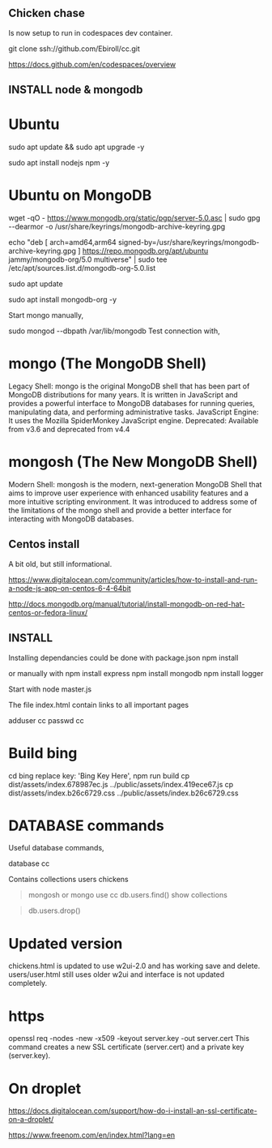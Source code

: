 ## Chicken chase

Is now setup to run in codespaces dev container.

   git clone ssh://github.com/Ebiroll/cc.git

https://docs.github.com/en/codespaces/overview




## INSTALL node & mongodb 

# Ubuntu

sudo apt update && sudo apt upgrade -y

sudo apt install nodejs npm -y

# Ubuntu on MongoDB

   wget -qO - https://www.mongodb.org/static/pgp/server-5.0.asc | sudo gpg --dearmor -o /usr/share/keyrings/mongodb-archive-keyring.gpg

   echo "deb [ arch=amd64,arm64 signed-by=/usr/share/keyrings/mongodb-archive-keyring.gpg ] https://repo.mongodb.org/apt/ubuntu jammy/mongodb-org/5.0 multiverse" | sudo tee /etc/apt/sources.list.d/mongodb-org-5.0.list

   sudo apt update

   sudo apt install mongodb-org -y

Start mongo manually,

   sudo mongod --dbpath /var/lib/mongodb
Test connection with,

# mongo (The MongoDB Shell)
Legacy Shell: mongo is the original MongoDB shell that has been part of MongoDB distributions for many years. It is written in JavaScript and provides a powerful interface to MongoDB databases for running queries, manipulating data, and performing administrative tasks.
JavaScript Engine: It uses the Mozilla SpiderMonkey JavaScript engine.
Deprecated: Available from v3.6 and deprecated from  v4.4

# mongosh (The New MongoDB Shell)
Modern Shell: mongosh is the modern, next-generation MongoDB Shell that aims to improve user experience with enhanced usability features and a more intuitive scripting environment. It was introduced to address some of the limitations of the mongo shell and provide a better interface for interacting with MongoDB databases.


## Centos install

A bit old, but still informational.

https://www.digitalocean.com/community/articles/how-to-install-and-run-a-node-js-app-on-centos-6-4-64bit

http://docs.mongodb.org/manual/tutorial/install-mongodb-on-red-hat-centos-or-fedora-linux/



## INSTALL
Installing dependancies could be done with package.json
npm install


or manually with
npm install express
npm install mongodb
npm install logger

Start with node master.js

The file index.html contain links to all important pages

adduser cc
passwd cc

# Build bing
   cd bing
   replace  key: 'Bing Key Here',
   npm run build
   cp dist/assets/index.678987ec.js ../public/assets/index.419ece67.js 
   cp dist/assets/index.b26c6729.css ../public/assets/index.b26c6729.css 

# DATABASE commands


Useful database commands,

   database cc

   Contains collections
   users
   chickens


   > mongosh or mongo
   > use cc
   > db.users.find()
   > show collections

   > db.users.drop()


   # Updated version

   chickens.html is updated to use w2ui-2.0 and has working save and delete.
   users/user.html still uses older w2ui and interface is not updated completely.

   # https

   openssl req -nodes -new -x509 -keyout server.key -out server.cert
   This command creates a new SSL certificate (server.cert) and a private key (server.key).


   # On droplet
   https://docs.digitalocean.com/support/how-do-i-install-an-ssl-certificate-on-a-droplet/

   https://www.freenom.com/en/index.html?lang=en 